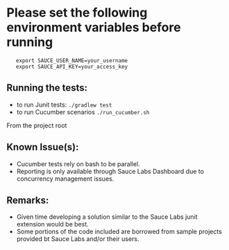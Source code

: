 # Please set the following environment variables before running
 ```
 	export SAUCE_USER_NAME=your_username
 	export SAUCE_API_KEY=your_access_key
 ```
## Running the tests:

* to run Junit tests: ```./gradlew test```
* to run Cucumber scenarios ```./run_cucumber.sh```

From the project root

## Known Issue(s):

* Cucumber tests rely on bash to be parallel.
* Reporting is only available through Sauce Labs Dashboard due to concurrency management issues.

## Remarks:

* Given time developing a solution similar to the Sauce Labs junit extension would be best.
* Some portions of the code included are borrowed from sample projects provided bt Sauce Labs and/or their users.